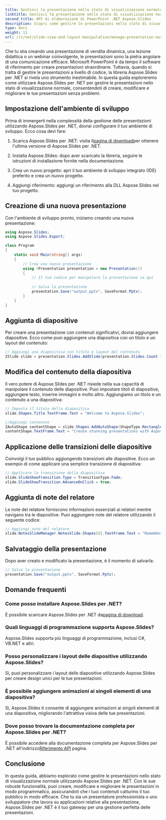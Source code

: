 ```yaml
---
title: Gestisci la presentazione nello stato di visualizzazione normale
linktitle: Gestisci la presentazione nello stato di visualizzazione normale
second_title: API di elaborazione di PowerPoint .NET Aspose.Slides
description: Scopri come gestire le presentazioni nello stato di visualizzazione normale utilizzando Aspose.Slides per .NET. Crea, modifica e migliora le presentazioni in modo programmatico con guida passo passo e codice sorgente completo.
type: docs
weight: 11
url: /it/net/slide-view-and-layout-manipulation/manage-presentation-normal-view-state/
---
```


Che tu stia creando una presentazione di vendita dinamica, una lezione didattica o un webinar coinvolgente, le presentazioni sono la pietra angolare di una comunicazione efficace. Microsoft PowerPoint è da tempo il software di riferimento per creare presentazioni straordinarie. Tuttavia, quando si tratta di gestire le presentazioni a livello di codice, la libreria Aspose.Slides per .NET si rivela uno strumento inestimabile. In questa guida esploreremo come utilizzare Aspose.Slides per .NET per gestire le presentazioni nello stato di visualizzazione normale, consentendoti di creare, modificare e migliorare le tue presentazioni senza problemi.

   
## Impostazione dell'ambiente di sviluppo

Prima di immergerti nella complessità della gestione delle presentazioni utilizzando Aspose.Slides per .NET, dovrai configurare il tuo ambiente di sviluppo. Ecco cosa devi fare:

1.  Scarica Aspose.Slides per .NET: visita il[pagina di download](https://releases.aspose.com/slides/net/)per ottenere l'ultima versione di Aspose.Slides per .NET.

2. Installa Aspose.Slides: dopo aver scaricato la libreria, seguire le istruzioni di installazione fornite nella documentazione.

3. Crea un nuovo progetto: apri il tuo ambiente di sviluppo integrato (IDE) preferito e crea un nuovo progetto.

4. Aggiungi riferimento: aggiungi un riferimento alla DLL Aspose.Slides nel tuo progetto.

## Creazione di una nuova presentazione

Con l'ambiente di sviluppo pronto, iniziamo creando una nuova presentazione:

```csharp
using Aspose.Slides;
using Aspose.Slides.Export;

class Program
{
    static void Main(string[] args)
    {
        // Crea una nuova presentazione
        using (Presentation presentation = new Presentation())
        {
            // Il tuo codice per manipolare la presentazione va qui
            
            // Salva la presentazione
            presentation.Save("output.pptx", SaveFormat.Pptx);
        }
    }
}
```

## Aggiunta di diapositive

Per creare una presentazione con contenuti significativi, dovrai aggiungere diapositive. Ecco come puoi aggiungere una diapositiva con un titolo e un layout del contenuto:

```csharp
// Aggiungi una diapositiva con titolo e layout del contenuto
ISlide slide = presentation.Slides.AddSlide(presentation.Slides.Count + 1, presentation.SlideMaster.CustomLayouts[LayoutType.TitleAndObject]);
```

## Modifica del contenuto della diapositiva

Il vero potere di Aspose.Slides per .NET risiede nella sua capacità di manipolare il contenuto delle diapositive. Puoi impostare titoli di diapositive, aggiungere testo, inserire immagini e molto altro. Aggiungiamo un titolo e un contenuto a una diapositiva:

```csharp
// Imposta il titolo della diapositiva
slide.Shapes.Title.TextFrame.Text = "Welcome to Aspose.Slides";

//Aggiungi contenuto
IAutoShape contentShape = slide.Shapes.AddAutoShape(ShapeType.Rectangle, 50, 100, 600, 300);
contentShape.TextFrame.Text = "Create stunning presentations with Aspose.Slides!";
```

## Applicazione delle transizioni delle diapositive

Coinvolgi il tuo pubblico aggiungendo transizioni alle diapositive. Ecco un esempio di come applicare una semplice transizione di diapositiva:

```csharp
// Applicare la transizione della diapositiva
slide.SlideShowTransition.Type = TransitionType.Fade;
slide.SlideShowTransition.AdvanceOnClick = true;
```

## Aggiunta di note del relatore

Le note del relatore forniscono informazioni essenziali ai relatori mentre navigano tra le diapositive. Puoi aggiungere note del relatore utilizzando il seguente codice:

```csharp
// Aggiungi note del relatore
slide.NotesSlideManager.NotesSlide.Shapes[0].TextFrame.Text = "Remember to explain the benefits of Aspose.Slides!";
```

## Salvataggio della presentazione

Dopo aver creato e modificato la presentazione, è il momento di salvarla:

```csharp
// Salva la presentazione
presentation.Save("output.pptx", SaveFormat.Pptx);
```

## Domande frequenti

### Come posso installare Aspose.Slides per .NET?

 È possibile scaricare Aspose.Slides per .NET da[pagina di download](https://releases.aspose.com/slides/net/).

### Quali linguaggi di programmazione supporta Aspose.Slides?

Aspose.Slides supporta più linguaggi di programmazione, inclusi C#, VB.NET e altri.

### Posso personalizzare i layout delle diapositive utilizzando Aspose.Slides?

Sì, puoi personalizzare i layout delle diapositive utilizzando Aspose.Slides per creare design unici per le tue presentazioni.

### È possibile aggiungere animazioni ai singoli elementi di una diapositiva?

Sì, Aspose.Slides ti consente di aggiungere animazioni ai singoli elementi di una diapositiva, migliorando l'attrattiva visiva delle tue presentazioni.

### Dove posso trovare la documentazione completa per Aspose.Slides per .NET?

È possibile accedere alla documentazione completa per Aspose.Slides per .NET all'indirizzo[Riferimento API](https://reference.aspose.com/slides/net/) pagina.

## Conclusione
In questa guida, abbiamo esplorato come gestire le presentazioni nello stato di visualizzazione normale utilizzando Aspose.Slides per .NET. Con le sue robuste funzionalità, puoi creare, modificare e migliorare le presentazioni in modo programmatico, assicurandoti che i tuoi contenuti catturino il tuo pubblico in modo efficace. Che tu sia un presentatore professionista o uno sviluppatore che lavora su applicazioni relative alla presentazione, Aspose.Slides per .NET è il tuo gateway per una gestione perfetta delle presentazioni.